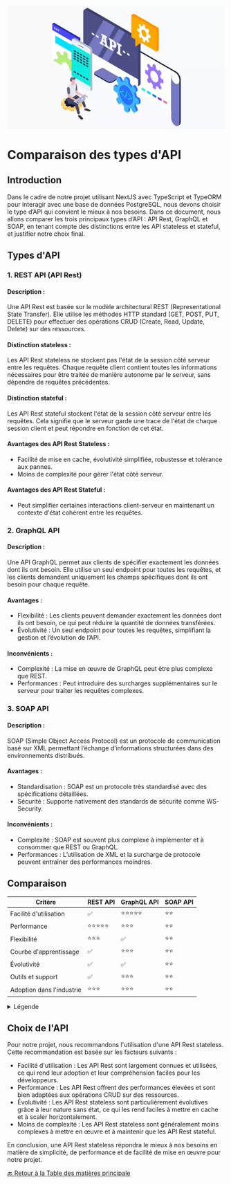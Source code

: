 <img src="../../../doc/Assets/Images/API.png" alt="API" width="600">

# Comparaison des types d'API

## Introduction

Dans le cadre de notre projet utilisant NextJS avec TypeScript et TypeORM pour interagir avec une base de données PostgreSQL, nous devons choisir le type d’API qui convient le mieux à nos besoins. Dans ce document, nous allons comparer les trois principaux types d’API : API Rest, GraphQL et SOAP, en tenant compte des distinctions entre les API stateless et stateful, et justifier notre choix final.

## Types d'API

### 1. REST API (API Rest)

#### Description :

Une API Rest est basée sur le modèle architectural REST (Representational State Transfer). Elle utilise les méthodes HTTP standard (GET, POST, PUT, DELETE) pour effectuer des opérations CRUD (Create, Read, Update, Delete) sur des ressources.

#### Distinction stateless :

Les API Rest stateless ne stockent pas l'état de la session côté serveur entre les requêtes. Chaque requête client contient toutes les informations nécessaires pour être traitée de manière autonome par le serveur, sans dépendre de requêtes précédentes.

#### Distinction stateful :

Les API Rest stateful stockent l'état de la session côté serveur entre les requêtes. Cela signifie que le serveur garde une trace de l'état de chaque session client et peut répondre en fonction de cet état.

#### Avantages des API Rest Stateless :

- Facilité de mise en cache, évolutivité simplifiée, robustesse et tolérance aux pannes.
- Moins de complexité pour gérer l'état côté serveur.

#### Avantages des API Rest Stateful :

- Peut simplifier certaines interactions client-serveur en maintenant un contexte d'état cohérent entre les requêtes.

### 2. GraphQL API

#### Description :

Une API GraphQL permet aux clients de spécifier exactement les données dont ils ont besoin. Elle utilise un seul endpoint pour toutes les requêtes, et les clients demandent uniquement les champs spécifiques dont ils ont besoin pour chaque requête.

#### Avantages :

- Flexibilité : Les clients peuvent demander exactement les données dont ils ont besoin, ce qui peut réduire la quantité de données transférées.
- Évolutivité : Un seul endpoint pour toutes les requêtes, simplifiant la gestion et l’évolution de l’API.

#### Inconvénients :

- Complexité : La mise en œuvre de GraphQL peut être plus complexe que REST.
- Performances : Peut introduire des surcharges supplémentaires sur le serveur pour traiter les requêtes complexes.

### 3. SOAP API

#### Description :

SOAP (Simple Object Access Protocol) est un protocole de communication basé sur XML permettant l’échange d’informations structurées dans des environnements distribués.

#### Avantages :

- Standardisation : SOAP est un protocole très standardisé avec des spécifications détaillées.
- Sécurité : Supporte nativement des standards de sécurité comme WS-Security.

#### Inconvénients :

- Complexité : SOAP est souvent plus complexe à implémenter et à consommer que REST ou GraphQL.
- Performances : L’utilisation de XML et la surcharge de protocole peuvent entraîner des performances moindres.

## Comparaison

| Critère                   | REST API        | GraphQL API     | SOAP API |
| ------------------------- | --------------- | --------------- | -------- |
| Facilité d'utilisation    | ✅              | ⭐️⭐️⭐️⭐️⭐️ | ⭐️⭐️   |
| Performance               | ⭐️⭐️⭐️⭐️⭐️ | ⭐️⭐️⭐️       | ⭐️⭐️   |
| Flexibilité               | ⭐️⭐️⭐️       | ✅              | ⭐️⭐️   |
| Courbe d'apprentissage    | ✅              | ⭐️⭐️⭐️       | ⭐️⭐️   |
| Évolutivité               | ✅              | ✅              | ⭐️⭐️   |
| Outils et support         | ✅              | ⭐️⭐️⭐️       | ⭐️⭐️   |
| Adoption dans l'industrie | ⭐️⭐️⭐️       | ⭐️⭐️⭐️       | ⭐️⭐️   |

<details>
<summary>Légende</summary>

- ✅ : Avantage significatif
- ⭐️⭐️⭐️⭐️⭐️ : Très bon
- ⭐️⭐️⭐️ : Bon
- ⭐️⭐️ : Moyen

</details>

## Choix de l'API

Pour notre projet, nous recommandons l'utilisation d'une API Rest stateless. Cette recommandation est basée sur les facteurs suivants :

- Facilité d'utilisation : Les API Rest sont largement connues et utilisées, ce qui rend leur adoption et leur compréhension faciles pour les développeurs.
- Performance : Les API Rest offrent des performances élevées et sont bien adaptées aux opérations CRUD sur des ressources.
- Évolutivité : Les API Rest stateless sont particulièrement évolutives grâce à leur nature sans état, ce qui les rend faciles à mettre en cache et à scaler horizontalement.
- Moins de complexité : Les API Rest stateless sont généralement moins complexes à mettre en œuvre et à maintenir que les API Rest stateful.

En conclusion, une API Rest stateless répondra le mieux à nos besoins en matière de simplicité, de performance et de facilité de mise en œuvre pour notre projet.

[🔙 Retour à la Table des matières principale](../Choix-stack-techniques/README.md)
